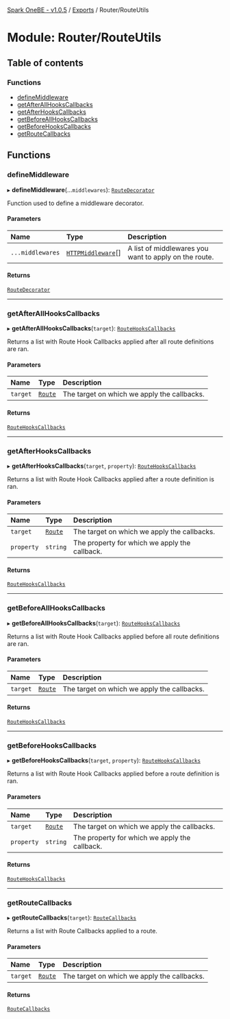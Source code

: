 [Spark OneBE - v1.0.5](../README.md) / [Exports](../modules.md) / Router/RouteUtils

# Module: Router/RouteUtils

## Table of contents

### Functions

- [defineMiddleware](Router_RouteUtils.md#definemiddleware)
- [getAfterAllHooksCallbacks](Router_RouteUtils.md#getafterallhookscallbacks)
- [getAfterHooksCallbacks](Router_RouteUtils.md#getafterhookscallbacks)
- [getBeforeAllHooksCallbacks](Router_RouteUtils.md#getbeforeallhookscallbacks)
- [getBeforeHooksCallbacks](Router_RouteUtils.md#getbeforehookscallbacks)
- [getRouteCallbacks](Router_RouteUtils.md#getroutecallbacks)

## Functions

### defineMiddleware

▸ **defineMiddleware**(...`middlewares`): [`RouteDecorator`](Router_RouteTypes.md#routedecorator)

Function used to define a middleware decorator.

#### Parameters

| Name | Type | Description |
| :------ | :------ | :------ |
| `...middlewares` | [`HTTPMiddleware`](HTTP_HTTPTypes.md#httpmiddleware)[] | A list of middlewares you want to apply on the route. |

#### Returns

[`RouteDecorator`](Router_RouteTypes.md#routedecorator)

___

### getAfterAllHooksCallbacks

▸ **getAfterAllHooksCallbacks**(`target`): [`RouteHooksCallbacks`](Router_RouteTypes.md#routehookscallbacks)

Returns a list with Route Hook Callbacks applied after all route definitions are ran.

#### Parameters

| Name | Type | Description |
| :------ | :------ | :------ |
| `target` | [`Route`](../classes/Router_Route.Route.md) | The target on which we apply the callbacks. |

#### Returns

[`RouteHooksCallbacks`](Router_RouteTypes.md#routehookscallbacks)

___

### getAfterHooksCallbacks

▸ **getAfterHooksCallbacks**(`target`, `property`): [`RouteHooksCallbacks`](Router_RouteTypes.md#routehookscallbacks)

Returns a list with Route Hook Callbacks applied after a route definition is ran.

#### Parameters

| Name | Type | Description |
| :------ | :------ | :------ |
| `target` | [`Route`](../classes/Router_Route.Route.md) | The target on which we apply the callbacks. |
| `property` | `string` | The property for which we apply the callback. |

#### Returns

[`RouteHooksCallbacks`](Router_RouteTypes.md#routehookscallbacks)

___

### getBeforeAllHooksCallbacks

▸ **getBeforeAllHooksCallbacks**(`target`): [`RouteHooksCallbacks`](Router_RouteTypes.md#routehookscallbacks)

Returns a list with Route Hook Callbacks applied before all route definitions are ran.

#### Parameters

| Name | Type | Description |
| :------ | :------ | :------ |
| `target` | [`Route`](../classes/Router_Route.Route.md) | The target on which we apply the callbacks. |

#### Returns

[`RouteHooksCallbacks`](Router_RouteTypes.md#routehookscallbacks)

___

### getBeforeHooksCallbacks

▸ **getBeforeHooksCallbacks**(`target`, `property`): [`RouteHooksCallbacks`](Router_RouteTypes.md#routehookscallbacks)

Returns a list with Route Hook Callbacks applied before a route definition is ran.

#### Parameters

| Name | Type | Description |
| :------ | :------ | :------ |
| `target` | [`Route`](../classes/Router_Route.Route.md) | The target on which we apply the callbacks. |
| `property` | `string` | The property for which we apply the callback. |

#### Returns

[`RouteHooksCallbacks`](Router_RouteTypes.md#routehookscallbacks)

___

### getRouteCallbacks

▸ **getRouteCallbacks**(`target`): [`RouteCallbacks`](Router_RouteTypes.md#routecallbacks)

Returns a list with Route Callbacks applied to a route.

#### Parameters

| Name | Type | Description |
| :------ | :------ | :------ |
| `target` | [`Route`](../classes/Router_Route.Route.md) | The target on which we apply the callbacks. |

#### Returns

[`RouteCallbacks`](Router_RouteTypes.md#routecallbacks)
